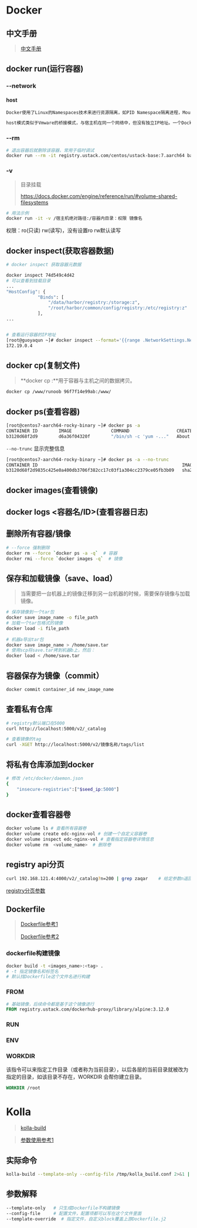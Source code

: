 # Docker

## 中文手册

> [中文手册](https://www.docker.org.cn/docker/docker-206.html)

## docker run(运行容器)

### --network

#### host

```markdown
Docker使用了Linux的Namespaces技术来进行资源隔离，如PID Namespace隔离进程，Mount Namespace隔离文件系统，Network Namespace隔离网络等。一个Network Namespace提供了一份独立的网络环境，包括网卡、路由、Iptable规则等都与其他的Network Namespace隔离。

host模式类似于Vmware的桥接模式，与宿主机在同一个网络中，但没有独立IP地址。一个Docker容器一般会分配一个独立的Network Namespace。但如果启动容器的时候使用host模式，那么这个容器将不会获得一个独立的Network Namespace，而是和宿主机共用一个Network Namespace。容器将不会虚拟出自己的网卡，配置自己的IP等，而是使用宿主机的IP和端口。
```

### --rm

```bash
# 退出容器后就删除该容器，常用于临时调试
docker run --rm -it registry.ustack.com/centos/ustack-base:7.aarch64 bash
```

### -v

> 目录挂载
>
> https://docs.docker.com/engine/reference/run/#volume-shared-filesystems

```bash
# 用法示例
docker run -it -v /宿主机绝对路径:/容器内目录：权限 镜像名
```

权限：ro(只读)   rw(读写)，没有设置ro rw默认读写

## docker inspect(获取容器数据)

```bash
# docker inspect 获取容器元数据

docker inspect 74d549c4d42
# 可以查看到挂载目录
...
"HostConfig": {
            "Binds": [
                "/data/harbor/registry:/storage:z",
                "/root/harbor/common/config/registry:/etc/registry:z"
            ],
...


# 查看运行容器的IP地址
[root@guoyaqun ~]# docker inspect --format='{{range .NetworkSettings.Networks}}{{.IPAddress}}{{end}}' 74d549c4d42 
172.19.0.4
```



## docker cp(复制文件)

> **docker cp :**用于容器与主机之间的数据拷贝。

```bash
docker cp /www/runoob 96f7f14e99ab:/www/
```

## docker ps(查看容器)

```bash
[root@centos7-aarch64-rocky-binary ~]# docker ps -a
CONTAINER ID        IMAGE               COMMAND                  CREATED             STATUS              PORTS               NAMES
b3120d68f2d9        d6a36f04320f        "/bin/sh -c 'yum -..."   About an hour ago   Up About an hour                        awesome_darwin
```

`--no-trunc`  显示完整信息

```bash
[root@centos7-aarch64-rocky-binary ~]# docker ps -a --no-trunc
CONTAINER ID                                                       IMAGE                                                                     COMMAND                                                                                                 CREATED             STATUS              PORTS               NAMES
b3120d68f2d9835c425e0a400db3706f382cc17c03f1a304cc2379ce05fb3b09   sha256:d6a36f04320f5144153f365a37bae3f8943c441f27380432f1f4ea1c6f6e6aff   "/bin/sh -c 'yum -y install openstack-neutron-bgp-dragent && yum clean all && rm -rf /var/cache/yum'"   2 hours ago         Up 2 hours                              awesome_darwin
```

## docker images(查看镜像)

## docker logs <容器名/ID>(查看容器日志)

## 删除所有容器/镜像

```bash
# --force 强制删除
docker rm --force `docker ps -a -q`  # 容器
docker rmi --force `docker images -q`  # 镜像
```

## 保存和加载镜像（save、load）

> 当需要把一台机器上的镜像迁移到另一台机器的时候，需要保存镜像与加载镜像。

```bash
# 保存镜像到一个tar包  
docker save image_name -o file_path  
# 加载一个tar包格式的镜像  
docker load -i file_path  
  
# 机器a导出tar包 
docker save image_name > /home/save.tar  
# 使用scp将save.tar拷到机器b上，然后：  
docker load < /home/save.tar
```

## 容器保存为镜像（commit）

```bash
docker commit container_id new_image_name
```



## 查看私有仓库

```bash
# registry默认端口在5000
curl http://localhost:5000/v2/_catalog

# 查看镜像的tag
curl -XGET http://localhost:5000/v2/镜像名称/tags/list
```

## 将私有仓库添加到docker

```bash
# 修改 /etc/docker/daemon.json
{
    "insecure-registries":["$seed_ip:5000"]
}
```

## docker查看容器卷

```bash
docker volume ls # 查看所有容器卷
docker volume create edc-nginx-vol # 创建一个自定义容器卷
docker volume inspect edc-nginx-vol # 查看指定容器卷详情信息
docker volume rm  <volume_name>  # 删除卷
```

## registry api分页

```bash
curl 192.168.121.4:4000/v2/_catalog?n=200 | grep zaqar    # 给定参数n返回结果
```

[registry分页参数](https://docs.docker.com/registry/spec/api/#pagination)

## Dockerfile

> [Dockerfile参考1](https://www.docker.org.cn/dockerppt/114.html)
>
> [Dockerfile参考2](https://docker-practice.github.io/zh-cn/image/build.html)

### dockerfile构建镜像

```bash
docker build -t <images_name>:<tag> .
# -t 指定镜像名和标签名
# 默认找Dockerfile这个文件名进行构建
```

### FROM

```dockerfile
# 基础镜像，后续命令都是基于这个镜像进行
FROM registry.ustack.com/dockerhub-proxy/library/alpine:3.12.0
```

### RUN

### ENV

### WORKDIR

该指令可以来指定工作目录（或者称为当前目录），以后各层的当前目录就被改为指定的目录，如该目录不存在，WORKDIR 会帮你建立目录。

```dockerfile
WORKDIR /root
```



# Kolla

> [kolla-build](https://docs.openstack.org/kolla/latest/admin/image-building.html#packages-customisation)

> [参数使用参考1](https://www.cnblogs.com/potato-chip/p/9561218.html)

## 实际命令

```bash
kolla-build --template-only --config-file /tmp/kolla_build.conf 2>&1 | tee /root/kolla_build.log
```

## 参数解释

```bash
--template-only   # 只生成Dockerfile不构建镜像
--config-file     # 配置文件，配置项都可以写在这个文件里面
--template-override  # 指定文件，自定义block覆盖上游Dockerfile.j2
```


